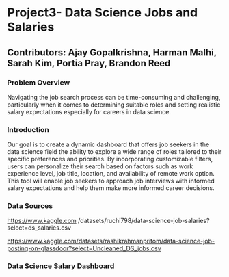 # Project3- Data Science Jobs and Salaries

## Contributors: Ajay Gopalkrishna, Harman Malhi, Sarah Kim, Portia Pray, Brandon Reed

### Problem Overview
Navigating the job search process can be time-consuming and challenging, particularly when it comes to determining suitable roles and setting realistic salary expectations especially for careers in data science.

### Introduction
Our goal is to create a dynamic dashboard that offers job seekers in the data science field the ability to explore a wide range of roles tailored to their specific preferences and priorities. By incorporating customizable filters, users can personalize their search based on factors such as work experience level, job title, location, and availability of remote work option. This tool will enable job seekers to approach job interviews with informed salary expectations and help them make more informed career decisions. 

### Data Sources
https://www.kaggle.com
/datasets/ruchi798/data-science-job-salaries?select=ds_salaries.csv 

https://www.kaggle.com/datasets/rashikrahmanpritom/data-science-job-posting-on-glassdoor?select=Uncleaned_DS_jobs.csv

### Data Science Salary Dashboard


